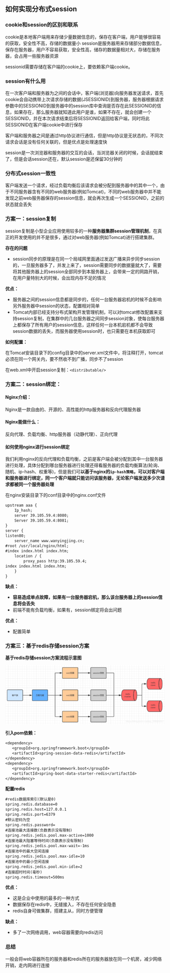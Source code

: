 ## 如何实现分布式session

### cookie和session的区别和联系

cookie是本地客户端用来存储少量数据信息的，保存在客户端，用户能够很容易的获取，安全性不高，存储的数据量小
session是服务器用来存储部分数据信息，保存在服务器，用户不容易获取，安全性高，储存的数据量相对大，存储在服务器，会占用一些服务器资源

sessionid需要存储在客户端的cookie上，要依赖客户端cookie。

### session有什么用

在一次客户端和服务器为之间的会话中，客户端(浏览器)向服务器发送请求，首先cookie会自动携带上次请求存储的数据(JSESSIONID)到服务器，服务器根据请求参数中的SESSIONID到服务器中的session库中查询是否存在此SESSIONID的信息，如果存在，那么服务器就知道此用户是谁，如果不存在，就会创建一个SESSIONID，并在本次请求结束后将SESSIONID返回给客户端，同时将此SESSIONID在客户端cookie中进行保存

客户端和服务器之间是通过http协议进行通信，但是http协议是无状态的，不同次请求会话是没有任何关联的，但是优点是处理速度快

session是一次浏览器和服务器的交互的会话，当浏览器关闭的时候，会话就结束了，但是会话session还在，默认session是还保留30分钟的

### 分布式session一致性

客户端发送一个请求，经过负载均衡后该请求会被分配到服务器中的其中一个，由于不同服务器含有不同的web服务器(例如Tomcat)，不同的web服务器中并不能发现之前web服务器保存的session信息，就会再次生成一个SESSIONID，之前的状态就会丢失

### 方案一：session复制

session复制是小型企业应用使用较多的一种**服务器集群session管理机制**，在真正的开发使用的并不是很多，通过对web服务器(例如Tomcat)进行搭建集群。

**存在的问题**

- session同步的原理是在同一个局域网里面通过发送广播来异步同步session的，一旦服务器多了，并发上来了，session需要同步的数据量就大了，需要将其他服务器上的session全部同步到本服务器上，会带来一定的网路开销，在用户量特别大的时候，会出现内存不足的情况

**优点：**

- 服务器之间的session信息都是同步的，任何一台服务器宕机的时候不会影响另外服务器中session的状态，配置相对简单
- Tomcat内部已经支持分布式架构开发管理机制，可以对tomcat修改配置来支持session复制，在集群中的几台服务器之间同步session对象，使每台服务器上都保存了所有用户的session信息，这样任何一台本机宕机都不会导致session数据的丢失，而服务器使用session时，也只需要在本机获取即可

**如何配置：**

在Tomcat安装目录下的config目录中的server.xml文件中，将注释打开，tomcat必须在同一个网关内，要不然收不到广播，同步不了session

在web.xml中开启session复制：`<distributable/>`

### 方案二：session绑定：

#### Nginx介绍：

Nginx是一款自由的、开源的、高性能的http服务器和反向代理服务器

#### Nginx能做什么：

反向代理、负载均衡、http服务器（动静代理）、正向代理

#### 如何使用nginx进行session绑定

我们利用nginx的反向代理和负载均衡，之前是客户端会被分配到其中一台服务器进行处理，具体分配到哪台服务器进行处理还得看服务器的负载均衡算法(轮询、随机、ip-hash、权重等)，但是我们可**以基于nginx的`ip-hash策略`，可以对客户端和服务器进行绑定，同一个客户端就只能访问该服务器，无论客户端发送多少次请求都被同一个服务器处理**

在nginx安装目录下的conf目录中的nginx.conf文件

```
upstream aaa {  
    Ip_hash;  
    server 39.105.59.4:8080;  
    Server 39.105.59.4:8081;  
}  
server {  
listen80;  
    server_name www.wanyingjing.cn;  
#root /usr/local/nginx/html;  
#index index.html index.htm;  
    location / {  
        proxy_pass http:39.105.59.4;  
index index.html index.htm;  
    }  
}
```

**缺点：**

- **容易造成单点故障，如果有一台服务器宕机，那么该台服务器上的session信息将会丢失**
- 前端不能有负载均衡，如果有，session绑定将会出问题

**优点：**

- 配置简单

### 方案三：基于redis存储session方案

**基于redis存储session方案流程示意图**

![img](../shortcuts/1232200188-4fb56a655b4b4763_fix732.png)

**引入pom依赖：**

```
<dependency>    
   <groupId>org.springframework.boot</groupId>    
   <artifactId>spring-session-data-redis</artifactId>
</dependency>
<dependency>    
   <groupId>org.springframework.boot</groupId>    
   <artifactId>spring-boot-data-starter-redis</artifactId>
</dependency>
```

**配置redis**

```
#redis数据库索引(默认是0)
spring.redis.database=0
spring.redis.host=127.0.0.1
spring.redis.port=6379
#默认密码为空
spring.redis.password=
#连接池最大连接数(负数表示没有限制)
spring.redis.jedis.pool.max-active=1000
#连接池最大阻塞等待时间(负数表示没有限制)
spring.redis.jedis.pool.max-wait=-1ms
#连接池中的最大空闲连接
spring.redis.jedis.pool.max-idle=10
#连接池中的最小空闲连接
spring.redis.jedis.pool.min-idle=2
#连接超时时间(毫秒)
spring.redis.timeout=500ms
```

**优点：**

- 这是企业中使用的最多的一种方式
- 数据保存在redis中，无缝接入，不存在任何安全隐患
- redis自身可做集群，搭建主从，同时方便管理

**缺点：**

- 多了一次网络调用，web容器需要向redis访问

### 总结

一般会将web容器所在的服务器和redis所在的服务器放在同一个机房，减少网络开销，走内网进行连接 

   